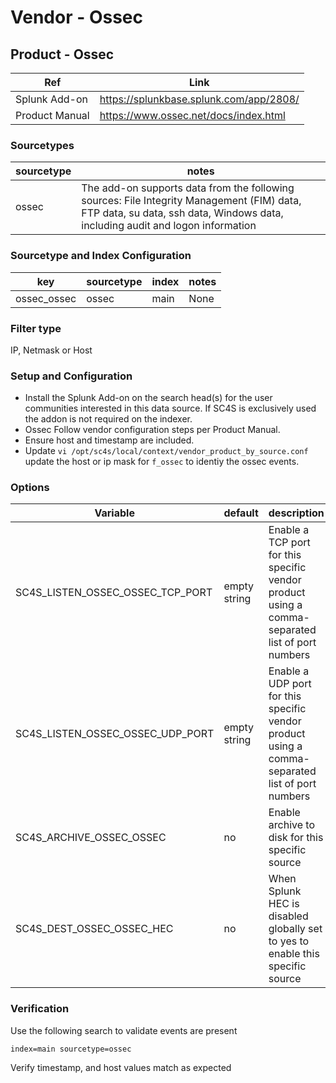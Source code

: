 # Vendor - Ossec

## Product - Ossec

| Ref            | Link                                                                                                    |
|----------------|---------------------------------------------------------------------------------------------------------|
| Splunk Add-on  | https://splunkbase.splunk.com/app/2808/                                                                |
| Product Manual | https://www.ossec.net/docs/index.html |

### Sourcetypes

| sourcetype     | notes                                                                                                   |
|----------------|---------------------------------------------------------------------------------------------------------|
| ossec     |  The add-on supports data from the following sources: File Integrity Management (FIM) data, FTP data, su data, ssh data, Windows data, including audit and logon information  |

### Sourcetype and Index Configuration

| key            | sourcetype     | index          | notes          |
|----------------|----------------|----------------|----------------|
| ossec_ossec    | ossec    | main          | None     |

### Filter type

IP, Netmask or Host

### Setup and Configuration

* Install the Splunk Add-on on the search head(s) for the user communities interested in this data source. If SC4S is exclusively used the addon is not required on the indexer.
* Ossec Follow vendor configuration steps per Product Manual.
* Ensure host and timestamp are included.
* Update ``vi /opt/sc4s/local/context/vendor_product_by_source.conf `` update the host or ip mask for ``f_ossec`` to identiy the ossec events.

### Options

| Variable       | default        | description    |
|----------------|----------------|----------------|
| SC4S_LISTEN_OSSEC_OSSEC_TCP_PORT      | empty string      | Enable a TCP port for this specific vendor product using a comma-separated list of port numbers |
| SC4S_LISTEN_OSSEC_OSSEC_UDP_PORT      | empty string      | Enable a UDP port for this specific vendor product using a comma-separated list of port numbers |
| SC4S_ARCHIVE_OSSEC_OSSEC | no | Enable archive to disk for this specific source |
| SC4S_DEST_OSSEC_OSSEC_HEC | no | When Splunk HEC is disabled globally set to yes to enable this specific source | 

### Verification

Use the following search to validate events are present

```
index=main sourcetype=ossec
```

Verify timestamp, and host values match as expected
